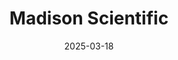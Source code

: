 ---  
layout: startup_page  
title: "Madison Scientific"  
id: "madisonscientific.com"  
permalink: "/madisonscientificmadisonscientific.com03182025/"  
website: "https://madisonscientific.com/"  
funding_round: "Seed"  
funding_amount: "$7M"  
investors: "WARF Ventures, Isthmus Project, a successful medical device entrepreneur/investor, other institutional investors, family offices and angel investors"  
about: "Madison Scientific, Inc. (MadSci) is a medical device company developing smart electro-mechanical solutions for patients with neurologic conditions. Their flagship product, the SmartShunt System, aims to improve hydrocephalus treatment by integrating diagnostic and therapeutic functions to personalize and inform hydrocephalus management. This innovative system aims to reduce life-threatening shunt failures and increase diagnostic capabilities."  
markets: "MedTech, Medical Devices, Neurology"  
hq: "Chicago, Illinois, United States"  
founded_year: "2020"  
linkedin: "https://www.linkedin.com/company/madison-scientific-inc"  
twitter: ""  
instagram: ""  
facebook: ""  
crunchbase: ""  
pitchbook: "https://pitchbook.com/profiles/company/466913-44"  

date_display: "18-Mar-2025"  
date: "2025-03-18"

# SEO Optimization  
meta_title: "Madison Scientific - Seed Funding ($7M)"  
meta_description: "Madison Scientific, Madison Scientific, Inc. (MadSci) is a medical device company developing smart electro-mechanical solutions for patients with neurologic conditions. T..."  
meta_keywords: "Madison Scientific, MedTech, Medical Devices, Neurology, Seed funding"  
canonical_url: "https://startup.projectstartups.com/madisonscientificmadisonscientific.com03182025/"  
---